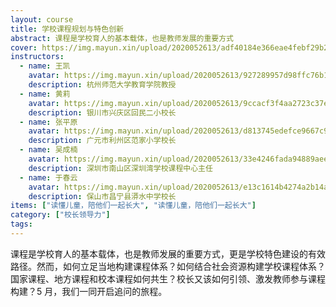 ```yaml
---
layout: course
title: 学校课程规划与特色创新
abstract: 课程是学校育人的基本载体，也是教师发展的重要方式
cover: https://img.mayun.xin/upload/2020052613/adf40184e366eae4febf29b27c669989.png
instructors:
  - name: 王凯
    avatar: https://img.mayun.xin/upload/2020052613/927289957d98ffc76b181cac210ff2db.png
    description: 杭州师范大学教育学院教授
  - name: 黄莉
    avatar: https://img.mayun.xin/upload/2020052613/9ccacf3f4aa2723c37ed6bbd35b6d13d.png
    description: 银川市兴庆区回民二小校长
  - name: 张平原
    avatar: https://img.mayun.xin/upload/2020052613/d813745edefce9667c978586cd4e2b53.png
    description: 广元市利州区范家小学校长
  - name: 吴成楠
    avatar: https://img.mayun.xin/upload/2020052613/33e4246fada94889aee05e9107f90c2b.png
    description: 深圳市南山区深圳湾学校课程中心主任
  - name: 于春云
    avatar: https://img.mayun.xin/upload/2020052613/e13c1614b4274a2b14ab9c9538b77543.png
    description: 保山市昌宁县漭水中学校长
items: ["读懂儿童，陪他们一起长大", "读懂儿童，陪他们一起长大"]
category: ["校长领导力"]
tags:
---
```


课程是学校育人的基本载体，也是教师发展的重要方式，更是学校特色建设的有效路径。然而，如何立足当地构建课程体系？如何结合社会资源构建学校课程体系？国家课程、地方课程和校本课程如何共生？校长又该如何引领、激发教师参与课程构建？5 月，我们一同开启追问的旅程。